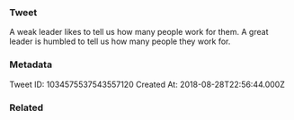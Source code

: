### Tweet
A weak leader likes to tell us how many people work for them. A great leader is humbled to tell us how many people they work for.

### Metadata
Tweet ID: 1034575537543557120
Created At: 2018-08-28T22:56:44.000Z

### Related

